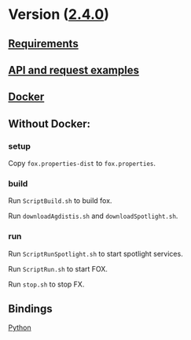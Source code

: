 [4]: https://github.com/earthquakesan/fox-py
[5]: ./requests.md
[6]: ./requirements.md
[7]: ../docker
[8]: https://github.com/AKSW/FOX/releases/tag/v2.3.0
[9]: https://github.com/AKSW/FOX

# Version ([2.4.0][9])



## [Requirements][6]

## [API and request examples][5]

## [Docker][7]



## Without Docker:
### setup
Copy `fox.properties-dist` to `fox.properties`.

### build
Run `ScriptBuild.sh`  to build fox.

Run `downloadAgdistis.sh` and  `downloadSpotlight.sh`.

### run

Run `ScriptRunSpotlight.sh` to start spotlight services.

Run `ScriptRun.sh` to start FOX.

Run `stop.sh` to stop FX.


## Bindings

[Python][4]


<!--
## Old Version ([2.3.0][8])

### Build:

Copy `fox.properties-dist` to `fox.properties` and run `./build.sh`.

Now, the release is ready in the `release` folder, `cd release`.

### Run:

Copy `fox.properties-dist` to `fox.properties` and run `run.sh`  to start the server.

To close the server, run `close.sh`.
-->
